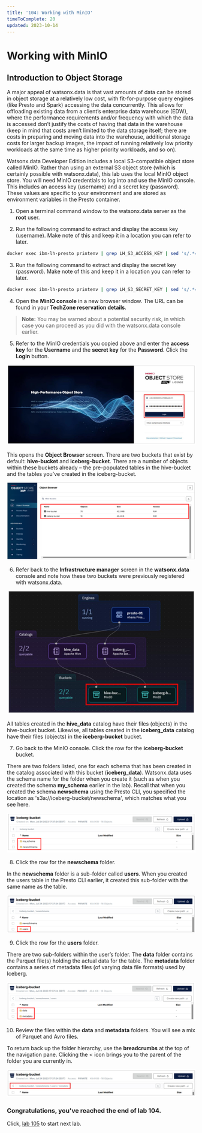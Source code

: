 ```yaml
---
title: '104: Working with MinIO'
timeToComplete: 20
updated: 2023-10-14
---
```

<QuizAlert text='Heads Up! Quiz material will be flagged like this!' />

# Working with MinIO

## Introduction to Object Storage

A major appeal of watsonx.data is that vast amounts of data can be stored in object storage at a relatively low cost, with fit-for-purpose query engines (like Presto and Spark) accessing the data concurrently. This allows for offloading existing data from a client’s enterprise data warehouse (EDW), where the performance requirements and/or frequency with which the data is accessed don’t justify the costs of having that data in the warehouse (keep in mind that costs aren’t limited to the data storage itself; there are costs in preparing and moving data into the warehouse, additional storage costs for larger backup images, the impact of running relatively low priority workloads at the same time as higher priority workloads, and so on). 

Watsonx.data Developer Edition includes a local S3-compatible object store called MinIO. Rather than using an external S3 object store (which is certainly possible with watsonx.data), this lab uses the local MinIO object store.
You will need MinIO credentials to log into and use the MinIO console. This includes an access key (username) and a secret key (password). These values are specific to your environment and are stored as environment variables in the Presto container.

1. Open a terminal command window to the watsonx.data server as the **root** user.

2. Run the following command to extract and display the access key (username). Make note of this and keep it in a location you can refer to later.

  ```bash
  docker exec ibm-lh-presto printenv | grep LH_S3_ACCESS_KEY | sed 's/.*=//'
  ```

3. Run the following command to extract and display the secret key (password). Make note of this and keep it in a location you can refer to later.

  ```bash
  docker exec ibm-lh-presto printenv | grep LH_S3_SECRET_KEY | sed 's/.*=//'
  ```

4. Open the **MinIO console** in a new browser window. The URL can be found in your **TechZone reservation details**.

  > **Note:** You may be warned about a potential security risk, in which case you can proceed as you did with the watsonx.data console earlier.

5. Refer to the MinIO credentials you copied above and enter the **access key** for the **Username** and the **secret key** for the **Password**. Click the **Login** button.

  ![](./images/104/minio.png)

  This opens the **Object Browser** screen. There are two buckets that exist by default: **hive-bucket** and **iceberg-bucket**. There are a number of objects within these buckets already – the pre-populated tables in the hive-bucket and the tables you’ve created in the iceberg-bucket.

  ![](./images/104/minio-buckets.png)

6. Refer back to the **Infrastructure manager** screen in the **watsonx.data** console and note how these two buckets were previously registered with watsonx.data.

  ![](./images/104/watsonx-data-buckets.png)

  All tables created in the **hive_data** catalog have their files (objects) in the hive-bucket bucket. Likewise, all tables created in the **iceberg_data** catalog have their files (objects) in the **iceberg-bucket** bucket.

7. Go back to the MinIO console. Click the row for the **iceberg-bucket** bucket.

  There are two folders listed, one for each schema that has been created in the catalog associated with this bucket (**iceberg_data**). Watsonx.data uses the schema name for the folder when you create it (such as when you created the schema **my_schema** earlier in the lab). Recall that when you created the schema **newschema** using the Presto CLI, you specified the location as 's3a://iceberg-bucket/newschema', which matches what you see here.
  <QuizAlert text="Quiz material: pay attention to the S3 object's structure"/>
  
  ![](./images/104/minio-buckets-schema.png)

8. Click the row for the **newschema** folder.

  In the **newschema** folder is a sub-folder called **users**. When you created the users table in the Presto CLI earlier, it created this sub-folder with the same name as the table.

  ![](./images/104/minio-buckets-users.png)

9. Click the row for the **users** folder.

  There are two sub-folders within the user’s folder. The **data** folder contains the Parquet file(s) holding the actual data for the table. The **metadata** folder contains a series of metadata files (of varying data file formats) used by Iceberg.

  ![](./images/104/minio-buckets-users-data.png)

10. Review the files within the **data** and **metadata** folders. You will see a mix of Parquet and Avro files.

  To return back up the folder hierarchy, use the **breadcrumbs** at the top of the navigation pane. Clicking the < icon brings you to the parent of the folder you are currently in.

  ![](./images/104/minio-buckets-users-navigation.png)

### Congratulations, you've reached the end of lab 104.

Click, [lab 105](/watsonx/watsonxdata/105) to start next lab.
